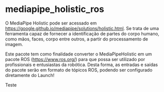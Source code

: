 # mediapipe_holistic_ros

O MediaPipe Holistic pode ser acessado em https://google.github.io/mediapipe/solutions/holistic.html. Se trata de uma ferramenta capaz de fornecer a identificação de partes do corpo humano, como mãos, faces, corpo entre outros, a partir do processamento de imagem.  

Este pacote tem como finalidade converter o MediaPipeHolistic em um pacote ROS (https://www.ros.org/) para que possa ser utilizado por profissionais e entusiastas da robótica. Desta forma, as entradas e saídas do pacote serão em formato de tópicos ROS, podendo ser configurado diretamente do Launch!  

Teste 
